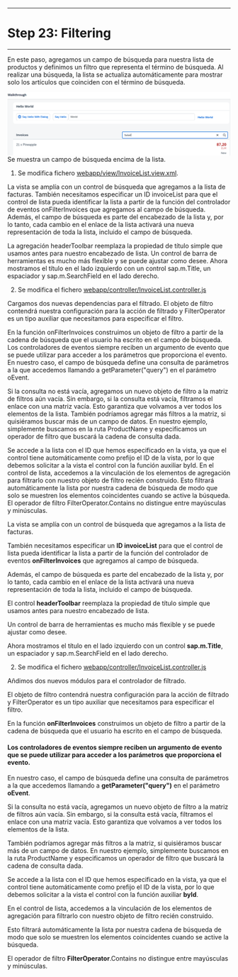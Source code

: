 *****************************
# Step 23: Filtering
*****************************

En este paso, agregamos un campo de búsqueda para nuestra lista de productos y definimos un filtro que representa el término de búsqueda. Al realizar una búsqueda, la lista se actualiza automáticamente para mostrar solo los artículos que coinciden con el término de búsqueda.


<img src="image.png"
     alt="Markdown Monster icon"
     style="float: left; margin-right: 10px;" />


Se muestra un campo de búsqueda encima de la lista.

1. Se modifica fichero [webapp/view/InvoiceList.view.xml](webapp/view/InvoiceList.view.xml).


La vista se amplía con un control de búsqueda que agregamos a la lista de facturas. También necesitamos especificar un ID invoiceList para que el control de lista pueda identificar la lista a partir de la función del controlador de eventos onFilterInvoices que agregamos al campo de búsqueda. Además, el campo de búsqueda es parte del encabezado de la lista y, por lo tanto, cada cambio en el enlace de la lista activará una nueva representación de toda la lista, incluido el campo de búsqueda.


La agregación headerToolbar reemplaza la propiedad de título simple que usamos antes para nuestro encabezado de lista. Un control de barra de herramientas es mucho más flexible y se puede ajustar como desee. Ahora mostramos el título en el lado izquierdo con un control sap.m.Title, un espaciador y sap.m.SearchField en el lado derecho.

2. Se modifica el fichero [webapp/controller/InvoiceList.controller.js](webapp/controller/InvoiceList.controller.js)


Cargamos dos nuevas dependencias para el filtrado. El objeto de filtro contendrá nuestra configuración para la acción de filtrado y FilterOperator es un tipo auxiliar que necesitamos para especificar el filtro.



En la función onFilterInvoices construimos un objeto de filtro a partir de la cadena de búsqueda que el usuario ha escrito en el campo de búsqueda. Los controladores de eventos siempre reciben un argumento de evento que se puede utilizar para acceder a los parámetros que proporciona el evento. En nuestro caso, el campo de búsqueda define una consulta de parámetros a la que accedemos llamando a getParameter("query") en el parámetro oEvent.



Si la consulta no está vacía, agregamos un nuevo objeto de filtro a la matriz de filtros aún vacía. Sin embargo, si la consulta está vacía, filtramos el enlace con una matriz vacía. Esto garantiza que volvamos a ver todos los elementos de la lista. También podríamos agregar más filtros a la matriz, si quisiéramos buscar más de un campo de datos. En nuestro ejemplo, simplemente buscamos en la ruta ProductName y especificamos un operador de filtro que buscará la cadena de consulta dada.



Se accede a la lista con el ID que hemos especificado en la vista, ya que el control tiene automáticamente como prefijo el ID de la vista, por lo que debemos solicitar a la vista el control con la función auxiliar byId. En el control de lista, accedemos a la vinculación de los elementos de agregación para filtrarlo con nuestro objeto de filtro recién construido. Esto filtrará automáticamente la lista por nuestra cadena de búsqueda de modo que solo se muestren los elementos coincidentes cuando se active la búsqueda. El operador de filtro FilterOperator.Contains no distingue entre mayúsculas y minúsculas.


La vista se amplía con un control de búsqueda que agregamos a la lista de facturas. 

También necesitamos especificar un **ID invoiceList** para que el control de lista pueda identificar la lista a partir de la función del controlador de eventos **onFilterInvoices** que agregamos al campo de búsqueda.


Además, el campo de búsqueda es parte del encabezado de la lista y, por lo tanto, cada cambio en el enlace de la lista activará una nueva representación de toda la lista, incluido el campo de búsqueda.


El control **headerToolbar** reemplaza la propiedad de título simple que usamos antes para nuestro encabezado de lista. 

Un control de barra de herramientas es mucho más flexible y se puede ajustar como desee.


Ahora mostramos el título en el lado izquierdo con un control **sap.m.Title**, un espaciador y sap.m.SearchField en el lado derecho.


2. Se modifica el fichero [webapp/controller/InvoiceList.controller.js](webapp/controller/InvoiceList.controller.js)


Añdimos dos nuevos módulos para el controlador de filtrado. 


El objeto de filtro contendrá nuestra configuración para la acción de filtrado y FilterOperator es un tipo auxiliar que necesitamos para especificar el filtro.

En la función **onFilterInvoices** construimos un objeto de filtro a partir de la cadena de búsqueda que el usuario ha escrito en el campo de búsqueda. 


#### Los controladores de eventos siempre reciben un argumento de evento que se puede utilizar para acceder a los parámetros que proporciona el evento. 


En nuestro caso, el campo de búsqueda define una consulta de parámetros a la que accedemos llamando a **getParameter("query")** en el parámetro **oEvent**.

Si la consulta no está vacía, agregamos un nuevo objeto de filtro a la matriz de filtros aún vacía. Sin embargo, si la consulta está vacía, filtramos el enlace con una matriz vacía. 
Esto garantiza que volvamos a ver todos los elementos de la lista. 

También podríamos agregar más filtros a la matriz, si quisiéramos buscar más de un campo de datos. En nuestro ejemplo, simplemente buscamos en la ruta ProductName y especificamos un operador de filtro que buscará la cadena de consulta dada.


Se accede a la lista con el ID que hemos especificado en la vista, ya que el control tiene automáticamente como prefijo el ID de la vista, por lo que debemos solicitar a la vista el control con la función auxiliar **byId**. 


En el control de lista, accedemos a la vinculación de los elementos de agregación para filtrarlo con nuestro objeto de filtro recién construido. 


Esto filtrará automáticamente la lista por nuestra cadena de búsqueda de modo que solo se muestren los elementos coincidentes cuando se active la búsqueda. 


El operador de filtro **FilterOperator**.Contains no distingue entre mayúsculas y minúsculas.